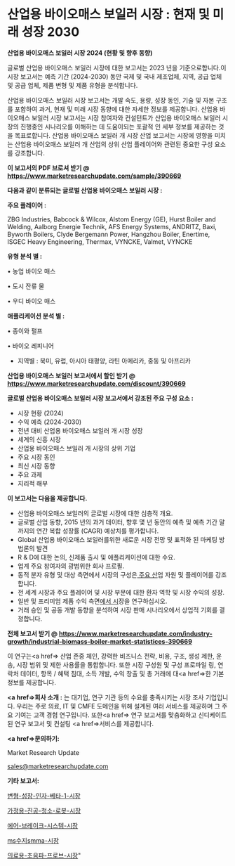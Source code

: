 # 산업용 바이오매스 보일러 시장 : 현재 및 미래 성장 2030

<strong>산업용 바이오매스 보일러 시장 2024 (현황 및 향후 동향)</strong>

글로벌 산업용 바이오매스 보일러 시장에 대한 보고서는 2023 년을 기준으로합니다.이 시장 보고서는 예측 기간 (2024-2030) 동안 국제 및 국내 제조업체, 지역, 공급 업체 및 공급 업체, 제품 변형 및 제품 유형을 분석합니다.

산업용 바이오매스 보일러 시장 보고서는 개발 속도, 용량, 성장 동인, 기술 및 자본 구조를 포함하여 과거, 현재 및 미래 시장 동향에 대한 자세한 정보를 제공합니다. 산업용 바이오매스 보일러 시장 보고서는 시장 참여자와 컨설턴트가 산업용 바이오매스 보일러 시장의 진행중인 시나리오를 이해하는 데 도움이되는 포괄적 인 세부 정보를 제공하는 것을 목표로합니다. 산업용 바이오매스 보일러 개 시장 산업 보고서는 시장에 영향을 미치는 산업용 바이오매스 보일러 개 산업의 상위 산업 플레이어와 관련된 중요한 구성 요소를 강조합니다.



<strong>이 보고서의 PDF 브로셔 받기 @ <a href=https://www.marketresearchupdate.com/sample/390669>https://www.marketresearchupdate.com/sample/390669</a></strong>



<strong>다음과 같이 분류되는 글로벌 산업용 바이오매스 보일러 시장 :</strong>



<strong>주요 플레이어 :</strong>

ZBG Industries, Babcock & Wilcox, Alstom Energy (GE), Hurst Boiler and Welding, Aalborg Energie Technik, AFS Energy Systems, ANDRITZ, Baxi, Byworth Boilers, Clyde Bergemann Power, Hangzhou Boiler, Enertime, ISGEC Heavy Engineering, Thermax, VYNCKE, Valmet, VYNCKE



<strong>유형 분석 별 :</strong>

• 농업 바이오 매스

• 도시 잔류 물

• 우디 바이오 매스



<strong>애플리케이션 분석 별 :</strong>

• 종이와 펄프

• 바이오 레피니어

<ul>
  <li>지역별 : 북미, 유럽, 아시아 태평양, 라틴 아메리카, 중동 및 아프리카</li>
</ul>


<strong>산업용 바이오매스 보일러 보고서에서 할인 받기 @ <a href=https://www.marketresearchupdate.com/discount/390669>https://www.marketresearchupdate.com/discount/390669</a></strong>



<strong>글로벌 산업용 바이오매스 보일러 시장 보고서에서 강조된 주요 구성 요소 :</strong>
<ul>
  <li>시장 현황 (2024)</li>
  <li>수익 예측 (2024-2030)</li>
  <li>전년 대비 산업용 바이오매스 보일러 개 시장 성장</li>
  <li>세계의 신흥 시장</li>
  <li>산업용 바이오매스 보일러 개 시장의 상위 기업</li>
  <li>주요 시장 동인</li>
  <li>최신 시장 동향</li>
  <li>주요 과제</li>
  <li>지리적 해부</li>
</ul>


<strong>이 보고서는 다음을 제공합니다.</strong>
<ul>
  <li>산업용 바이오매스 보일러의 글로벌 시장에 대한 심층적 개요.</li>
  <li>글로벌 산업 동향, 2015 년의 과거 데이터, 향후 몇 년 동안의 예측 및 예측 기간 말까지의 연간 복합 성장률 (CAGR) 예상치를 평가합니다.</li>
  <li>Global 산업용 바이오매스 보일러를위한 새로운 시장 전망 및 표적화 된 마케팅 방법론의 발견</li>
  <li>R &amp; D에 대한 논의, 신제품 출시 및 애플리케이션에 대한 수요.</li>
  <li>업계 주요 참여자의 광범위한 회사 프로필.</li>
  <li>동적 분자 유형 및 대상 측면에서 시장의 구성은<a href=> 주요 산</a>업 자원 및 플레이어를 강조합니다.</li>
  <li>전 세계 시장과 주요 플레이어 및 시장 부문에 대한 환자 역학 및 시장 수익의 성장.</li>
  <li>일반 및 프리미엄 제품 수익 측면<a href=>에서 시</a>장을 연구하십시오.</li>
  <li>거래 승인 및 공동 개발 동향을 분석하여 시장 판매 시나리오에서 상업적 기회를 결정합니다.</li>
</ul>



<strong>전체 보고서 받기 @ <a href=https://www.marketresearchupdate.com/industry-growth/industrial-biomass-boiler-market-statistices-390669>https://www.marketresearchupdate.com/industry-growth/industrial-biomass-boiler-market-statistices-390669</a></strong>

이 연구는<a href=> 산업 존중</a> 체인, 강력한 비즈니스 전략, 비용, 구조, 생성 제한, 운송, 시장 범위 및 제한 사용률을 통합합니다. 또한 시장 구성원 및 구성 프로파일 링, 연락처 데이터, 항목 / 혜택 침대, 소득 개발, 수익 창출 및 총 거래에 대<a href=>한 기본 </a>정보를 제공합니다.



<strong><a href=>회사 소</a>개 :</strong>
는 대기업, 연구 기관 등의 수요를 충족시키는 시장 조사 기업입니다. 우리는 주로 의료, IT 및 CMFE 도메인을 위해 설계된 여러 서비스를 제공하며 그 주요 기여는 고객 경험 연구입니다. 또한<a href=> 연구 보</a>고서를 맞춤화하고 신디케이트 된 연구 보고서 및 컨설팅 <a href=>서비스</a>를 제공합니다.



<strong><a href=>문의하기:</a></strong>

Market Research Update

sales@marketresearchupdate.com



<strong>기타 보고서:</strong>

<a href=https://www.linkedin.com/pulse/변형-성장-인자-베타-1-시장-규모-및-2023-survey-spotlight-pro-24-analysis/>변형-성장-인자-베타-1-시장</a>

<a href=https://www.linkedin.com/pulse/가정용-진공-청소-로봇-시장-현재-및-미래-성장-2029-survey-savvy-insights-360-analysis-qxf5f/>가정용-진공-청소-로봇-시장</a>

<a href=https://www.linkedin.com/pulse/에어-브레이크-시스템-시장-진입-전략-및-위험-평가2029년-vsrhf/>에어-브레이크-시스템-시장</a>

<a href=https://www.linkedin.com/pulse/ms수지smma-시장-진입-전략-및-위험-평가2030년-trendsetters-talk-360-analysis-myzmf/>ms수지smma-시장</a>

<a href=https://www.linkedin.com/pulse/의료용-초음파-프로브-시장-동향-및-성장-전망-analytics-avenue-adventures-24-ana-kwojf/>의료용-초음파-프로브-시장</a>"
